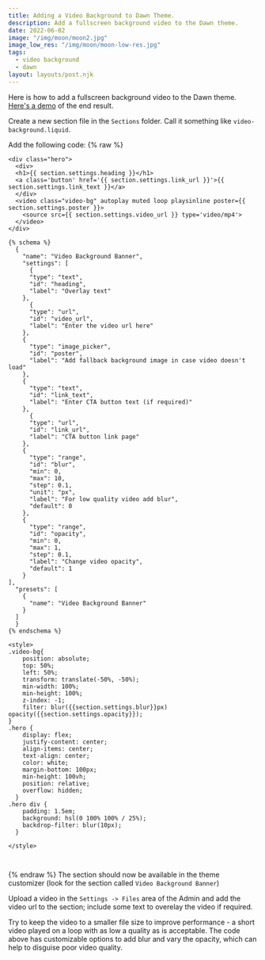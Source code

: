 ```yaml
---
title: Adding a Video Background to Dawn Theme.
description: Add a fullscreen background video to the Dawn theme.
date: 2022-06-02
image: "/img/moon/moon2.jpg"
image_low_res: "/img/moon/moon-low-res.jpg"
tags:
  - video background
  - dawn
layout: layouts/post.njk
---
```


Here is how to add a fullscreen background video to the Dawn theme. [Here's a demo](https://sunny-day-umbrellas.myshopify.com/) of the end result.

Create a new section file in the `Sections` folder. Call it something like `video-background.liquid`.

Add the following code:
{% raw %}

```
<div class="hero">
  <div>
  <h1>{{ section.settings.heading }}</h1>
  <a class='button' href='{{ section.settings.link_url }}'>{{ section.settings.link_text }}</a>
  </div>
  <video class="video-bg" autoplay muted loop playsinline poster={{ section.settings.poster }}>
  	<source src={{ section.settings.video_url }} type='video/mp4'>
  </video>
</div>

{% schema %}
  {
    "name": "Video Background Banner",
    "settings": [
      {
      "type": "text",
      "id": "heading",
      "label": "Overlay text"
    },
      {
      "type": "url",
      "id": "video_url",
      "label": "Enter the video url here"
    },
    {
      "type": "image_picker",
      "id": "poster",
      "label": "Add fallback background image in case video doesn't load"
    },
    {
      "type": "text",
      "id": "link_text",
      "label": "Enter CTA button text (if required)"
    },
      {
      "type": "url",
      "id": "link_url",
      "label": "CTA button link page"
    },
    {
      "type": "range",
      "id": "blur",
      "min": 0,
      "max": 10,
      "step": 0.1,
      "unit": "px",
      "label": "For low quality video add blur",
      "default": 0
    },
    {
      "type": "range",
      "id": "opacity",
      "min": 0,
      "max": 1,
      "step": 0.1,
      "label": "Change video opacity",
      "default": 1
    }
],
  "presets": [
    {
      "name": "Video Background Banner"
    }
  ]
  }
{% endschema %}

<style>
.video-bg{
    position: absolute;
    top: 50%;
    left: 50%;
    transform: translate(-50%, -50%);
    min-width: 100%;
    min-height: 100%;
    z-index: -1;
    filter: blur({{section.settings.blur}}px) opacity({{section.settings.opacity}});
}
.hero {
    display: flex;
    justify-content: center;
    align-items: center;
    text-align: center;
    color: white;
    margin-bottom: 100px;
    min-height: 100vh;
    position: relative;
    overflow: hidden;
  }
.hero div {
    padding: 1.5em;
    background: hsl(0 100% 100% / 25%);
    backdrop-filter: blur(10px);
  }

</style>



```

{% endraw %}
The section should now be available in the theme customizer (look for the section called `Video Background Banner`)

Upload a video in the `Settings -> Files` area of the Admin and add the video url to the section; include some text to overelay the video if required.

Try to keep the video to a smaller file size to improve performance - a short video played on a loop with as low a quality as is acceptable. The code above has customizable options to add blur and vary the opacity, which can help to disguise poor video quality.
